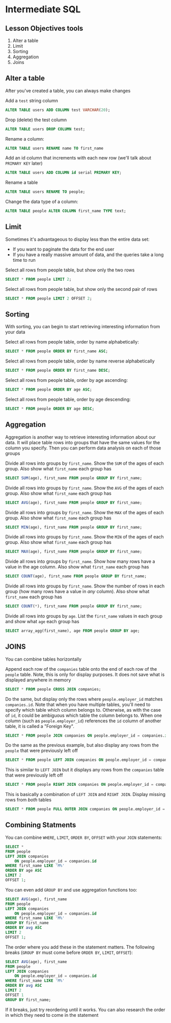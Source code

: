 # Intermediate SQL

## Lesson Objectives tools

1. Alter a table
1. Limit
1. Sorting
1. Aggregation
1. Joins

## Alter a table

After you've created a table, you can always make changes

Add a `test` string column

```sql
ALTER TABLE users ADD COLUMN test VARCHAR(20);
```

Drop (delete) the test column

```sql
ALTER TABLE users DROP COLUMN test;
```

Rename a column:

```sql
ALTER TABLE users RENAME name TO first_name
```

Add an id column that increments with each new row (we'll talk about `PRIMARY KEY` later)

```sql
ALTER TABLE users ADD COLUMN id serial PRIMARY KEY;
```

Rename a table

```sql
ALTER TABLE users RENAME TO people;
```

Change the data type of a column:

```sql
ALTER TABLE people ALTER COLUMN first_name TYPE text;
```

## Limit

Sometimes it's advantageous to display less than the entire data set:

- If you want to paginate the data for the end user
- If you have a really massive amount of data, and the queries take a long time to run

Select all rows from people table, but show only the two rows

```sql
SELECT * FROM people LIMIT 2;
```

Select all rows from people table, but show only the second pair of rows

```sql
SELECT * FROM people LIMIT 2 OFFSET 2;
```

## Sorting

With sorting, you can begin to start retrieving interesting information from your data

Select all rows from people table, order by name alphabetically:

```sql
SELECT * FROM people ORDER BY first_name ASC;
```

Select all rows from people table, order by name reverse alphabetically

```sql
SELECT * FROM people ORDER BY first_name DESC;
```

Select all rows from people table, order by age ascending:

```sql
SELECT * FROM people ORDER BY age ASC;
```

Select all rows from people table, order by age descending:

```sql
SELECT * FROM people ORDER BY age DESC;
```

## Aggregation

Aggregation is another way to retrieve interesting information about our data.  It will place table rows into groups that have the same values for the column you specify.  Then you can perform data analysis on each of those groups

Divide all rows into groups by `first_name`.  Show the `SUM` of the ages of each group.  Also show what `first_name` each group has

```sql
SELECT SUM(age), first_name FROM people GROUP BY first_name;
```

Divide all rows into groups by `first_name`.  Show the `AVG` of the ages of each group.  Also show what `first_name` each group has

```sql
SELECT AVG(age), first_name FROM people GROUP BY first_name;
```

Divide all rows into groups by `first_name`.  Show the `MAX` of the ages of each group.  Also show what `first_name` each group has

```sql
SELECT MIN(age), first_name FROM people GROUP BY first_name;
```

Divide all rows into groups by `first_name`.  Show the `MIN` of the ages of each group.  Also show what `first_name` each group has

```sql
SELECT MAX(age), first_name FROM people GROUP BY first_name;
```

Divide all rows into groups by `first_name`.  Show how many rows have a value in the age column.  Also show what `first_name` each group has

```sql
SELECT COUNT(age), first_name FROM people GROUP BY first_name;
```

Divide all rows into groups by `first_name`.  Show the number of rows in each group (how many rows have a value in *any* column).  Also show what `first_name` each group has

```sql
SELECT COUNT(*), first_name FROM people GROUP BY first_name;
```

Divide all rows into groups by `age`.  List the `first_name` values in each group and show what `age` each group has

```sql
SELECT array_agg(first_name), age FROM people GROUP BY age;
```

## JOINS

You can combine tables horizontally

Append each row of the `companies` table onto the end of each row of the `people` table.  Note, this is only for display purposes.  It does not save what is displayed anywhere in memory

```sql
SELECT * FROM people CROSS JOIN companies;
```

Do the same, but display only the rows where `people.employer_id` matches `companies.id`.  Note that when you have multiple tables, you'll need to specify which table which column belongs to.  Otherwise, as with the case of `id`, it could be ambiguous which table the column belongs to.  When one column (such as `people.employer_id`) references the `id` column of another table, it is called a "Foreign Key".

```sql
SELECT * FROM people JOIN companies ON people.employer_id = companies.id
```

Do the same as the previous example, but also display any rows from the `people` that were previously left off

```sql
SELECT * FROM people LEFT JOIN companies ON people.employer_id = companies.id
```

This is similar to `LEFT JOIN` but it displays any rows from the `companies` table that were previously left off

```sql
SELECT * FROM people RIGHT JOIN companies ON people.employer_id = companies.id
```
This is basically a combination of `LEFT JOIN` and `RIGHT JOIN`.  Display missing rows from *both* tables

```sql
SELECT * FROM people FULL OUTER JOIN companies ON people.employer_id = companies.id;
```

## Combining Statments

You can combine `WHERE`, `LIMIT`, `ORDER BY`, `OFFSET` with your `JOIN` statements:

```sql
SELECT * 
FROM people 
LEFT JOIN companies 
	ON people.employer_id = companies.id
WHERE first_name LIKE 'M%' 
ORDER BY age ASC 
LIMIT 2 
OFFSET 1;
```

You can even add `GROUP BY` and use aggregation functions too:

```sql
SELECT AVG(age), first_name 
FROM people 
LEFT JOIN companies 
	ON people.employer_id = companies.id 
WHERE first_name LIKE 'M%' 
GROUP BY first_name 
ORDER BY avg ASC 
LIMIT 2 
OFFSET 1;
```

The order where you add these in the statement matters.  The following breaks (`GROUP BY` must come before `ORDER BY`, `LIMIT`, `OFFSET`):

```sql
SELECT AVG(age), first_name 
FROM people 
LEFT JOIN companies 
	ON people.employer_id = companies.id 
WHERE first_name LIKE 'M%' 
ORDER BY avg ASC 
LIMIT 2 
OFFSET 1 
GROUP BY first_name;
```

If it breaks, just try reordering until it works.  You can also research the order in which they need to come in the statement

